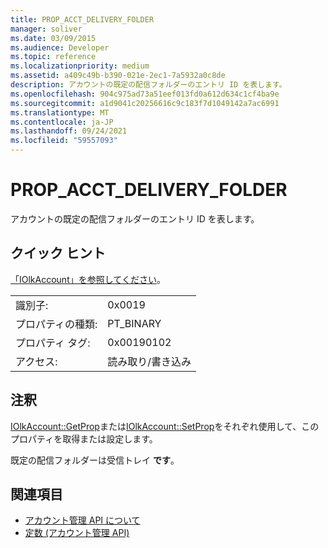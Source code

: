 ```yaml
---
title: PROP_ACCT_DELIVERY_FOLDER
manager: soliver
ms.date: 03/09/2015
ms.audience: Developer
ms.topic: reference
ms.localizationpriority: medium
ms.assetid: a409c49b-b390-021e-2ec1-7a5932a0c8de
description: アカウントの既定の配信フォルダーのエントリ ID を表します。
ms.openlocfilehash: 904c975ad73a51eef013fd0a612d634c1cf4ba9e
ms.sourcegitcommit: a1d9041c20256616c9c183f7d1049142a7ac6991
ms.translationtype: MT
ms.contentlocale: ja-JP
ms.lasthandoff: 09/24/2021
ms.locfileid: "59557093"
---
```

# <a name="prop_acct_delivery_folder"></a>PROP_ACCT_DELIVERY_FOLDER

アカウントの既定の配信フォルダーのエントリ ID を表します。
  
## <a name="quick-info"></a>クイック ヒント

[「IOlkAccount」を参照してください](iolkaccount.md)。
  
|||
|:-----|:-----|
|識別子:  <br/> |0x0019  <br/> |
|プロパティの種類:  <br/> |PT_BINARY  <br/> |
|プロパティ タグ:  <br/> |0x00190102  <br/> |
|アクセス:  <br/> |読み取り/書き込み  <br/> |
   
## <a name="remarks"></a>注釈

[IOlkAccount::GetProp](iolkaccount-getprop.md)または[IOlkAccount::SetProp](iolkaccount-setprop.md)をそれぞれ使用して、このプロパティを取得または設定します。
  
既定の配信フォルダーは受信トレイ **です**。
  
## <a name="see-also"></a>関連項目

- [アカウント管理 API について](about-the-account-management-api.md)  
- [定数 (アカウント管理 API)](constants-account-management-api.md)

